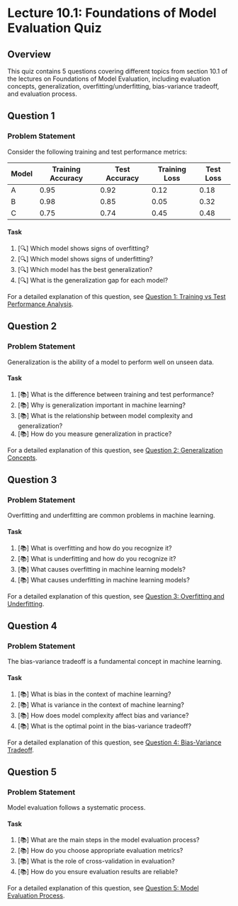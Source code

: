 # Lecture 10.1: Foundations of Model Evaluation Quiz

## Overview
This quiz contains 5 questions covering different topics from section 10.1 of the lectures on Foundations of Model Evaluation, including evaluation concepts, generalization, overfitting/underfitting, bias-variance tradeoff, and evaluation process.

## Question 1

### Problem Statement
Consider the following training and test performance metrics:

| Model | Training Accuracy | Test Accuracy | Training Loss | Test Loss |
|-------|------------------|---------------|---------------|-----------|
| A     | 0.95             | 0.92          | 0.12          | 0.18      |
| B     | 0.98             | 0.85          | 0.05          | 0.32      |
| C     | 0.75             | 0.74          | 0.45          | 0.48      |

#### Task
1. [🔍] Which model shows signs of overfitting?
2. [🔍] Which model shows signs of underfitting?
3. [🔍] Which model has the best generalization?
4. [🔍] What is the generalization gap for each model?

For a detailed explanation of this question, see [Question 1: Training vs Test Performance Analysis](L10_1_1_explanation.md).

## Question 2

### Problem Statement
Generalization is the ability of a model to perform well on unseen data.

#### Task
1. [📚] What is the difference between training and test performance?
2. [📚] Why is generalization important in machine learning?
3. [📚] What is the relationship between model complexity and generalization?
4. [📚] How do you measure generalization in practice?

For a detailed explanation of this question, see [Question 2: Generalization Concepts](L10_1_2_explanation.md).

## Question 3

### Problem Statement
Overfitting and underfitting are common problems in machine learning.

#### Task
1. [📚] What is overfitting and how do you recognize it?
2. [📚] What is underfitting and how do you recognize it?
3. [📚] What causes overfitting in machine learning models?
4. [📚] What causes underfitting in machine learning models?

For a detailed explanation of this question, see [Question 3: Overfitting and Underfitting](L10_1_3_explanation.md).

## Question 4

### Problem Statement
The bias-variance tradeoff is a fundamental concept in machine learning.

#### Task
1. [📚] What is bias in the context of machine learning?
2. [📚] What is variance in the context of machine learning?
3. [📚] How does model complexity affect bias and variance?
4. [📚] What is the optimal point in the bias-variance tradeoff?

For a detailed explanation of this question, see [Question 4: Bias-Variance Tradeoff](L10_1_4_explanation.md).

## Question 5

### Problem Statement
Model evaluation follows a systematic process.

#### Task
1. [📚] What are the main steps in the model evaluation process?
2. [📚] How do you choose appropriate evaluation metrics?
3. [📚] What is the role of cross-validation in evaluation?
4. [📚] How do you ensure evaluation results are reliable?

For a detailed explanation of this question, see [Question 5: Model Evaluation Process](L10_1_5_explanation.md).

